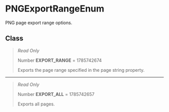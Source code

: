 # PNGExportRangeEnum
PNG page export range options.

## Class
> *Read Only* 
> 
> Number **EXPORT_RANGE** = 1785742674
> 
> Exports the page range specified in the page string property.
*** 
> *Read Only* 
> 
> Number **EXPORT_ALL** = 1785742657
> 
> Exports all pages.

